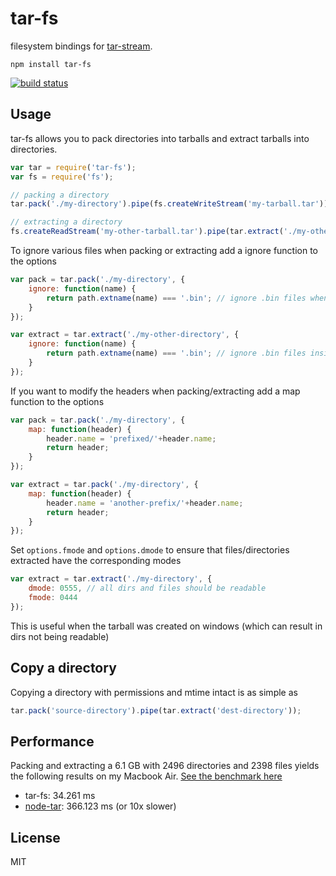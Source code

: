 # tar-fs

filesystem bindings for [tar-stream](https://github.com/mafintosh/tar-stream).

	npm install tar-fs

[![build status](https://secure.travis-ci.org/mafintosh/tar-fs.png)](http://travis-ci.org/mafintosh/tar-fs)

## Usage

tar-fs allows you to pack directories into tarballs and extract tarballs into directories.

``` js
var tar = require('tar-fs');
var fs = require('fs');

// packing a directory
tar.pack('./my-directory').pipe(fs.createWriteStream('my-tarball.tar'));

// extracting a directory
fs.createReadStream('my-other-tarball.tar').pipe(tar.extract('./my-other-directory'));
```

To ignore various files when packing or extracting add a ignore function to the options

``` js
var pack = tar.pack('./my-directory', {
	ignore: function(name) {
		return path.extname(name) === '.bin'; // ignore .bin files when packing
	}
});

var extract = tar.extract('./my-other-directory', {
	ignore: function(name) {
		return path.extname(name) === '.bin'; // ignore .bin files inside the tarball when extracing
	}
});
```

If you want to modify the headers when packing/extracting add a map function to the options

``` js
var pack = tar.pack('./my-directory', {
	map: function(header) {
		header.name = 'prefixed/'+header.name;
		return header;
	}
});

var extract = tar.pack('./my-directory', {
	map: function(header) {
		header.name = 'another-prefix/'+header.name;
		return header;
	}
});
```

Set `options.fmode` and `options.dmode` to ensure that files/directories extracted have the corresponding modes

``` js
var extract = tar.extract('./my-directory', {
	dmode: 0555, // all dirs and files should be readable
	fmode: 0444
});
```

This is useful when the tarball was created on windows (which can result in dirs not being readable)

## Copy a directory

Copying a directory with permissions and mtime intact is as simple as

``` js
tar.pack('source-directory').pipe(tar.extract('dest-directory'));
```

## Performance

Packing and extracting a 6.1 GB with 2496 directories and 2398 files yields the following results on my Macbook Air.
[See the benchmark here](https://gist.github.com/mafintosh/8102201)

* tar-fs: 34.261 ms
* [node-tar](https://github.com/isaacs/node-tar): 366.123 ms (or 10x slower)

## License

MIT
